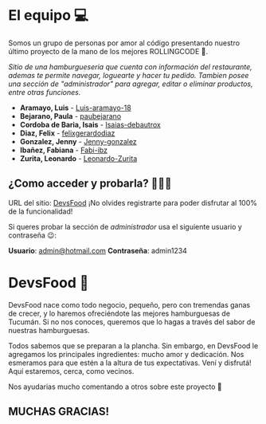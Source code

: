 # El equipo 💻

Somos un grupo de personas por amor al código presentando nuestro último proyecto de la mano de los mejores ROLLINGCODE 🤍.

_Sitio de una hamburgueseria que cuenta con información del restaurante, ademas te permite navegar, loguearte y hacer tu pedido. Tambien posee una sección de "administrador" para agregar, editar o eliminar productos, entre otras funciones._

* **Aramayo, Luis** - [Luis-aramayo-18](https://github.com/Luis-aramayo-18)
* **Bejarano, Paula** - [paubejarano](https://github.com/paubejarano)
* **Cordoba de Baria, Isais** - [Isaias-debautrox](https://github.com/Isaias-debautrox)
* **Diaz, Felix** - [felixgerardodiaz](https://github.com/felixgerardodiaz)
* **Gonzalez, Jenny** - [Jenny-gonzalez](https://github.com/Jenny-gonzalez)
* **Ibañez, Fabiana** - [Fabi-ibz](https://github.com/Fabi-ibz)
* **Zurita, Leonardo** - [Leonardo-Zurita](https://github.com/Leonardo-Zurita)

## ¿Como acceder y probarla? 👨🏾‍💻

URL del sitio: [DevsFood](https://rolling-devfood.netlify.app/)
¡No olvides registrarte para poder disfrutar al 100% de la funcionalidad!

Si queres probar la sección de _administrador_ usa el siguiente usuario y contraseña 😉:

**Usuario**: admin@hotmail.com
**Contraseña**: admin1234


# DevsFood 🍔

DevsFood nace como todo negocio, pequeño, pero con tremendas ganas de crecer, y lo haremos ofreciéndote las mejores hamburguesas de Tucumán. Si no nos conoces, queremos que lo hagas a través del sabor de nuestras hamburguesas. 

Todos sabemos que se preparan a la plancha. Sin embargo, en DevsFood le agregamos los principales ingredientes: mucho amor y dedicación. Nos esmeramos para que estén a la altura de tus expectativas. Vení y disfrutá! Aquí estaremos, cerca, como vecinos.




Nos ayudarias mucho comentando a otros sobre este proyecto 📢

## MUCHAS GRACIAS!
